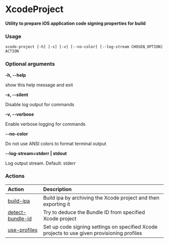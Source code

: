 
XcodeProject
============


**Utility to prepare iOS application code signing properties for build**
### Usage


``xcode-project [-h] [-s] [-v] [--no-color] [--log-stream CHOSEN_OPTION]  ACTION``
### Optional arguments


**-h, --help**

show this help message and exit

**-s, --silent**

Disable log output for commands

**-v, --verbose**

Enable verbose logging for commands

**--no-color**

Do not use ANSI colors to format terminal output

**--log-stream=stderr | stdout**

Log output stream. Default: stderr
### Actions

|Action|Description|
| :--- | :--- |
|[build-ipa](xcode-project_build-ipa.md)|Build ipa by archiving the Xcode project and then exporting it|
|[detect-bundle-id](xcode-project_detect-bundle-id.md)|Try to deduce the Bundle ID from specified Xcode project|
|[use-profiles](xcode-project_use-profiles.md)|Set up code signing settings on specified Xcode projects        to use given provisioning profiles|
